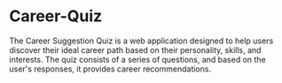 # Career-Quiz
The Career Suggestion Quiz is a web application designed to help users discover their ideal career path based on their personality, skills, and interests. The quiz consists of a series of questions, and based on the user's responses, it provides career recommendations.
